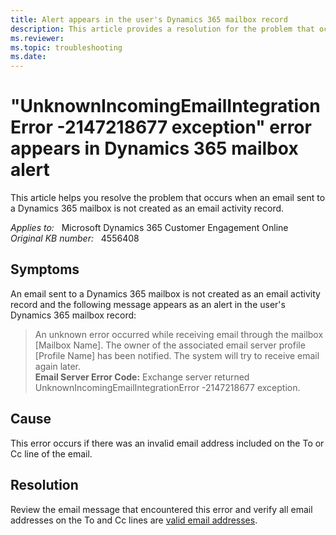```yaml
---
title: Alert appears in the user's Dynamics 365 mailbox record
description: This article provides a resolution for the problem that occurs when an email sent to a Dynamics 365 mailbox is not created as an email activity record.
ms.reviewer: 
ms.topic: troubleshooting
ms.date: 
---
```

# "UnknownIncomingEmailIntegrationError -2147218677 exception" error appears in Dynamics 365 mailbox alert

This article helps you resolve the problem that occurs when an email sent to a Dynamics 365 mailbox is not created as an email activity record.

_Applies to:_ &nbsp; Microsoft Dynamics 365 Customer Engagement Online  
_Original KB number:_ &nbsp; 4556408

## Symptoms

An email sent to a Dynamics 365 mailbox is not created as an email activity record and the following message appears as an alert in the user's Dynamics 365 mailbox record:

> An unknown error occurred while receiving email through the mailbox [Mailbox Name]. The owner of the associated email server profile [Profile Name] has been notified. The system will try to receive email again later.  
**Email Server Error Code:**  Exchange server returned UnknownIncomingEmailIntegrationError -2147218677 exception.

## Cause

This error occurs if there was an invalid email address included on the To or Cc line of the email.

## Resolution

Review the email message that encountered this error and verify all email addresses on the To and Cc lines are [valid email addresses](https://tools.ietf.org/html/rfc5322#section-3.4.1).
